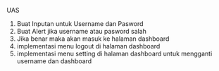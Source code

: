 UAS
1. Buat Inputan untuk Username dan Pasword
2. Buat Alert jika username atau pasword salah
3. Jika benar maka akan masuk ke halaman dashboard
4. implementasi menu logout di halaman dashboard
5. implementasi menu setting di halaman dashboard untuk mengganti username dan dashboard
